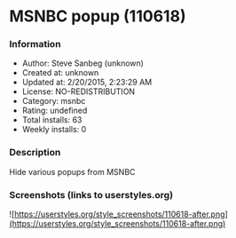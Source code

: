 # MSNBC popup (110618)

### Information
- Author: Steve Sanbeg (unknown)
- Created at: unknown
- Updated at: 2/20/2015, 2:23:29 AM
- License: NO-REDISTRIBUTION
- Category: msnbc
- Rating: undefined
- Total installs: 63
- Weekly installs: 0


### Description
Hide various popups from MSNBC


### Screenshots (links to userstyles.org)
![https://userstyles.org/style_screenshots/110618-after.png](https://userstyles.org/style_screenshots/110618-after.png)


